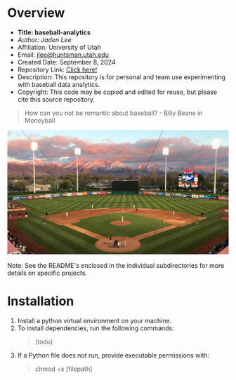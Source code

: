 # Overview

- **Title: baseball-analytics**
- *Author: Jaden Lee*
- Affiliation: University of Utah
- Email: <jlee@huntsman.utah.edu>
- Created Date: September 8, 2024
- Repository Link: [Click here!](https://github.com/lee1jaden/baseball-analytics)
- Description: This repository is for personal and team use experimenting with baseball data analytics. 
- Copyright: This code may be copied and edited for reuse, but please cite this source repository.

> How can you not be romantic about baseball? - Billy Beane in Moneyball

[![The backdrop at Smith's Ballpark is incredible!](/smiths-ballpark.webp "Smith's Ballpark: Home of Utah Baseball")](https://utahutes.com/sports/baseball)

Note: See the README's enclosed in the individual subdirectories for more details on specific projects.

# Installation

1. Install a python virtual environment on your machine.
1. To install dependencies, run the following commands:
    > (todo)
1. If a Python file does not run, provide executable permissions with:
    > chmod +x [filepath]
